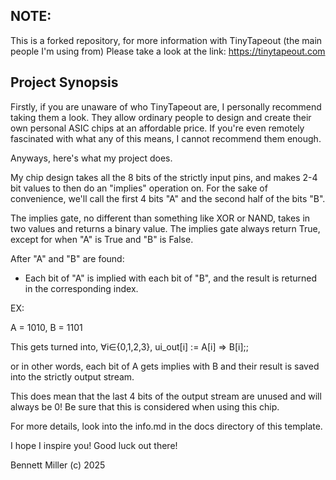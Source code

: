 ## NOTE:

This is a forked repository, for more information with TinyTapeout (the main people I'm using from)
Please take a look at the link:
https://tinytapeout.com

## Project Synopsis

Firstly, if you are unaware of who TinyTapeout are, I personally recommend taking them a look.
They allow ordinary people to design and create their own personal ASIC chips at an affordable price.
If you're even remotely fascinated with what any of this means, I cannot recommend them enough.

Anyways, here's what my project does.

My chip design takes all the 8 bits of the strictly input pins, and makes 2-4 bit values to then do
an "implies" operation on. For the sake of convenience, we'll call the first 4 bits "A" and the 
second half of the bits "B".

The implies gate, no different than something like XOR or NAND, takes in two values and returns
a binary value. The implies gate always return True, except for when "A" is True and "B" is False.

After "A" and "B" are found:
- Each bit of "A" is implied with each bit of "B", and the result is returned in the corresponding index.

EX:

A = 1010, B = 1101

This gets turned into,
∀i∈{0,1,2,3}, ui_out[i] := A[i] => B[i];; 

or in other words, each bit of A gets implies with B and their result is saved into the 
strictly output stream.

This does mean that the last 4 bits of the output stream are unused and will always be 0!
Be sure that this is considered when using this chip.

For more details, look into the info.md in the docs directory of this template.

I hope I inspire you! Good luck out there!

Bennett Miller (c) 2025